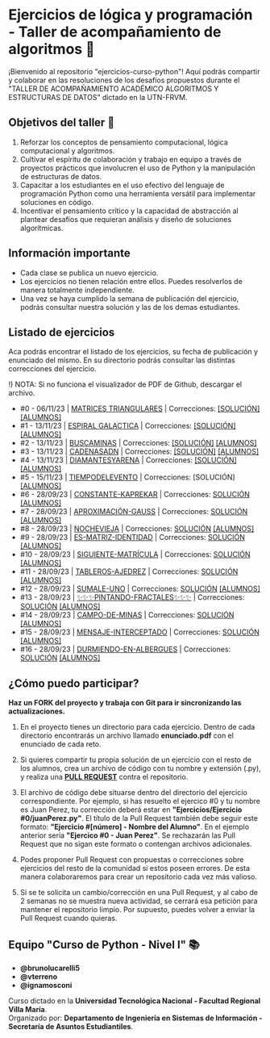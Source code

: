 # Ejercicios de lógica y programación - Taller de acompañamiento de algoritmos 🐍

¡Bienvenido al repositorio "ejercicios-curso-python"! Aquí podrás compartir y colaborar en las resoluciones de los desafíos propuestos durante el "TALLER DE ACOMPAÑAMIENTO ACADÉMICO ALGORITMOS Y ESTRUCTURAS DE DATOS" dictado en la UTN-FRVM.

## Objetivos del taller 🚀

1. Reforzar los conceptos de pensamiento computacional, lógica computacional y algoritmos.
2. Cultivar el espíritu de colaboración y trabajo en equipo a través de proyectos prácticos que involucren el uso de Python y la manipulación de estructuras de datos.
3. Capacitar a los estudiantes en el uso efectivo del lenguaje de programación Python como una herramienta versátil para implementar soluciones en código.
4. Incentivar el pensamiento crítico y la capacidad de abstracción al plantear desafíos que requieran análisis y diseño de soluciones algorítmicas.

## Información importante 

* Cada clase se publica un nuevo ejercicio.
* Los ejercicios no tienen relación entre ellos. Puedes resolverlos de manera totalmente independiente.
* Una vez se haya cumplido la semana de publicación del ejercicio, podrás consultar nuestra solución y las de los demas estudiantes.

## Listado de ejercicios
Aca podrás encontrar el listado de los ejercicios, su fecha de publicación y enunciado del mismo. En su directorio podrás consultar las distintas correcciones del ejercicio.

!) NOTA: Si no funciona el visualizador de PDF de Github, descargar el archivo.

* #0 - 06/11/23 | [MATRICES TRIANGULARES](https://github.com/vterreno/ejercicios-curso-python/blob/main/Ejercicios/Ejercicio%20%230%20-%20Matrices%20Triangulares/enunciado.pdf) | Correcciones: [[SOLUCIÓN]](https://github.com/vterreno/ejercicios-curso-python/tree/main/Ejercicios/Ejercicio%20%230%20-%20Matrices%20Triangulares/Resoluciony) [[ALUMNOS]](https://github.com/vterreno/ejercicios-curso-python/tree/main/Ejercicios/Ejercicio%20%230%20-%20Matrices%20Triangulares)
* #1 - 13/11/23 | [ESPIRAL GALACTICA](https://github.com/vterreno/ejercicios-curso-python/blob/main/Ejercicios/Ejercicio%20%231%20-%20Espiral%20Galactica/enunciado.pdf) | Correcciones: [[SOLUCIÓN]](https://github.com/vterreno/ejercicios-curso-python/tree/main/Ejercicios/Ejercicio%20%231%20-%20Espiral%20Galactica/Resolucion)  [[ALUMNOS]](https://github.com/vterreno/ejercicios-curso-python/tree/main/Ejercicios/Ejercicio%20%231%20-%20Espiral%20Galactica)
* #2 - 13/11/23 | [BUSCAMINAS](https://github.com/vterreno/ejercicios-curso-python/blob/main/Ejercicios/Ejercicio%20%232%20-%20Buscaminas/enunciado.pdf) | Correcciones: [[SOLUCIÓN]](https://github.com/vterreno/ejercicios-curso-python/tree/main/Ejercicios/Ejercicio%20%232%20-%20Buscaminas/Resolucion) [[ALUMNOS]](https://github.com/vterreno/ejercicios-curso-python/tree/main/Ejercicios/Ejercicio%20%232%20-%20Buscaminas)
* #3 - 13/11/23 | [CADENASADN](https://github.com/vterreno/ejercicios-curso-python/blob/main/Ejercicios/Ejercicio%20%233%20-%20Cadenas%20ADN/enunciado.pdf) | Correcciones: [[SOLUCIÓN]](https://github.com/vterreno/ejercicios-curso-python/tree/main/Ejercicios/Ejercicio%20%233%20-%20Cadenas%20ADN/Resolucion) [[ALUMNOS]](https://github.com/vterreno/ejercicios-curso-python/tree/main/Ejercicios/Ejercicio%20%233%20-%20Cadenas%20ADN)
* #4 - 13/11/23 |  [DIAMANTESYARENA](https://github.com/vterreno/ejercicios-curso-python/blob/main/Ejercicios/Ejercicio%20%234%20-%20Diamantes%20y%20Arena/enunciado.pdf) | Correcciones: [[SOLUCIÓN]](https://github.com/vterreno/ejercicios-curso-python/tree/main/Ejercicios/Ejercicio%20%234%20-%20Diamantes%20y%20Arena/Resolucion) [[ALUMNOS]](https://github.com/vterreno/ejercicios-curso-python/tree/main/Ejercicios/Ejercicio%20%234%20-%20Diamantes%20y%20Arena)
* #5 - 15/11/23 | [TIEMPODELEVENTO](https://github.com/vterreno/ejercicios-curso-python/blob/main/Ejercicios/Ejercicio%20%235%20-%20Tiempo%20del%20evento/enunciado.pdf) | Correcciones: [SOLUCIÓN] [[ALUMNOS]](https://github.com/vterreno/ejercicios-curso-python/tree/main/Ejercicios/Ejercicio%20%235%20-%20Tiempo%20del%20evento)
* #6 - 28/09/23 | [CONSTANTE-KAPREKAR](https://github.com/vterreno/ejercicios-curso-python/blob/main/Ejercicios/Ejercicio%20%236%20-%20Volumen%201%20-%20100%20-%20Constante%20de%20Kaprekar/Volumen%201%20-%20100%20-%20Constante%20de%20Kaprekar.pdf) | Correcciones: [SOLUCIÓN](https://github.com/vterreno/ejercicios-curso-python/tree/main/Ejercicios/Ejercicio%20%236%20-%20Volumen%201%20-%20100%20-%20Constante%20de%20Kaprekar/Resoluci%C3%B3n) [[ALUMNOS]](https://github.com/vterreno/ejercicios-curso-python/tree/main/Ejercicios/Ejercicio%20%236%20-%20Volumen%201%20-%20100%20-%20Constante%20de%20Kaprekar)
* #7 - 28/09/23 | [APROXIMACIÓN-GAUSS](https://github.com/vterreno/ejercicios-curso-python/blob/main/Ejercicios/Ejercicio%20%237%20-%20Volumen%201%20-%20107%20-%20Aproximaci%C3%B3n%20de%20gauss/Volumen%201%20-%20107%20-%20Aproximaci%C3%B3n%20de%20gauss.pdf) | Correcciones: [SOLUCIÓN](https://github.com/vterreno/ejercicios-curso-python/tree/main/Ejercicios/Ejercicio%20%237%20-%20Volumen%201%20-%20107%20-%20Aproximaci%C3%B3n%20de%20gauss/Resoluci%C3%B3n) [[ALUMNOS]](https://github.com/vterreno/ejercicios-curso-python/tree/main/Ejercicios/Ejercicio%20%237%20-%20Volumen%201%20-%20107%20-%20Aproximaci%C3%B3n%20de%20gauss)
* #8 - 28/09/23 | [NOCHEVIEJA](https://github.com/vterreno/ejercicios-curso-python/blob/main/Ejercicios/Ejercicio%20%238%20-%20Volumen%201%20-%20148%20-%20Nochevieja/Volumen%201%20-%20148%20-%20Nochevieja.pdf) | Correcciones: [SOLUCIÓN](https://github.com/vterreno/ejercicios-curso-python/tree/main/Ejercicios/Ejercicio%20%238%20-%20Volumen%201%20-%20148%20-%20Nochevieja/Resoluci%C3%B3n) [[ALUMNOS]](https://github.com/vterreno/ejercicios-curso-python/tree/main/Ejercicios/Ejercicio%20%238%20-%20Volumen%201%20-%20148%20-%20Nochevieja)
* #9 - 28/09/23 | [ES-MATRIZ-IDENTIDAD](https://github.com/vterreno/ejercicios-curso-python/blob/main/Ejercicios/Ejercicio%20%239%20-%20Volumen%201%20-%20151%20-%20Es%20matriz%20identidad/Volumen%201%20-%20151%20-%20Es%20matriz%20identidad.pdf) | Correcciones: [SOLUCIÓN](https://github.com/vterreno/ejercicios-curso-python/tree/main/Ejercicios/Ejercicio%20%239%20-%20Volumen%201%20-%20151%20-%20Es%20matriz%20identidad/Resoluci%C3%B3n) [[ALUMNOS]](https://github.com/vterreno/ejercicios-curso-python/tree/main/Ejercicios/Ejercicio%20%239%20-%20Volumen%201%20-%20151%20-%20Es%20matriz%20identidad)
* #10 - 28/09/23 | [SIGUIENTE-MATRÍCULA](https://github.com/vterreno/ejercicios-curso-python/blob/main/Ejercicios/Ejercicio%20%2310%20-%20Volumen%201%20-%20154%20-%20Cu%C3%A1l%20es%20la%20siguiente%20matr%C3%ADcula/Volumen%201%20-%20154%20-%20Cu%C3%A1l%20es%20la%20siguiente%20matr%C3%ADcula.pdf) | Correcciones: [SOLUCIÓN](https://github.com/vterreno/ejercicios-curso-python/tree/main/Ejercicios/Ejercicio%20%2310%20-%20Volumen%201%20-%20154%20-%20Cu%C3%A1l%20es%20la%20siguiente%20matr%C3%ADcula/Resoluci%C3%B3n) [[ALUMNOS]](https://github.com/vterreno/ejercicios-curso-python/tree/main/Ejercicios/Ejercicio%20%2310%20-%20Volumen%201%20-%20154%20-%20Cu%C3%A1l%20es%20la%20siguiente%20matr%C3%ADcula)
* #11 - 28/09/23 | [TABLEROS-AJEDREZ](https://github.com/vterreno/ejercicios-curso-python/blob/main/Ejercicios/Ejercicio%20%2311%20-%20Volumen%201%20-%20162%20-%20Tableros%20de%20Ajedrez/Volumen%201%20-%20162%20-%20Tableros%20de%20Ajedrez.pdf) | Correcciones: [SOLUCIÓN](https://github.com/vterreno/ejercicios-curso-python/tree/main/Ejercicios/Ejercicio%20%2311%20-%20Volumen%201%20-%20162%20-%20Tableros%20de%20Ajedrez/Resoluci%C3%B3n) [[ALUMNOS]](https://github.com/vterreno/ejercicios-curso-python/tree/main/Ejercicios/Ejercicio%20%2311%20-%20Volumen%201%20-%20162%20-%20Tableros%20de%20Ajedrez)
* #12 - 28/09/23 | [SUMALE-UNO](https://github.com/vterreno/ejercicios-curso-python/blob/main/Ejercicios/Ejercicio%20%2312%20-%20Volumen%201%20-%20163%20-%20S%C3%BAmale%201/Volumen%201%20-%20163%20-%20S%C3%BAmale%201.pdf) | Correcciones: [SOLUCIÓN](https://github.com/vterreno/ejercicios-curso-python/tree/main/Ejercicios/Ejercicio%20%2312%20-%20Volumen%201%20-%20163%20-%20S%C3%BAmale%201/Resoluci%C3%B3n) [[ALUMNOS]](https://github.com/vterreno/ejercicios-curso-python/tree/main/Ejercicios/Ejercicio%20%2312%20-%20Volumen%201%20-%20163%20-%20S%C3%BAmale%201)
* #13 - 28/09/23 | [✨✨✨PINTANDO-FRACTALES✨✨✨](https://github.com/vterreno/ejercicios-curso-python/blob/main/Ejercicios/Ejercicio%20%2313%20-%20Volumen%201%20-%20167%20-%20Pintando%20Fractales/Volumen%201%20-%20167%20-%20Pintando%20Fractales.pdf) | Correcciones: [SOLUCIÓN](https://github.com/vterreno/ejercicios-curso-python/tree/main/Ejercicios/Ejercicio%20%2313%20-%20Volumen%201%20-%20167%20-%20Pintando%20Fractales/Resoluci%C3%B3n) [[ALUMNOS]](https://github.com/vterreno/ejercicios-curso-python/tree/main/Ejercicios/Ejercicio%20%2313%20-%20Volumen%201%20-%20167%20-%20Pintando%20Fractales)
* #14 - 28/09/23 | [CAMPO-DE-MINAS](https://github.com/vterreno/ejercicios-curso-python/blob/main/Ejercicios/Ejercicio%20%2314%20-%20Volumen%201%20-%20176%20-%20Campo%20de%20Minas/Volumen%201%20-%20176%20-%20Campo%20de%20Minas.pdf) | Correcciones: [SOLUCIÓN](https://github.com/vterreno/ejercicios-curso-python/tree/main/Ejercicios/Ejercicio%20%2314%20-%20Volumen%201%20-%20176%20-%20Campo%20de%20Minas/Resoluci%C3%B3n) [[ALUMNOS]](https://github.com/vterreno/ejercicios-curso-python/tree/main/Ejercicios/Ejercicio%20%2314%20-%20Volumen%201%20-%20176%20-%20Campo%20de%20Minas)
* #15 - 28/09/23 | [MENSAJE-INTERCEPTADO](https://github.com/vterreno/ejercicios-curso-python/blob/main/Ejercicios/Ejercicio%20%2315%20-%20Volumen%201%20-%20197%20-%20Mensaje%20interceptado/Volumen%201%20-%20197%20-%20Mensaje%20interceptado.pdf) | Correcciones: [SOLUCIÓN](https://github.com/vterreno/ejercicios-curso-python/tree/main/Ejercicios/Ejercicio%20%2315%20-%20Volumen%201%20-%20197%20-%20Mensaje%20interceptado/Resoluci%C3%B3n) [[ALUMNOS]](https://github.com/vterreno/ejercicios-curso-python/tree/main/Ejercicios/Ejercicio%20%2315%20-%20Volumen%201%20-%20197%20-%20Mensaje%20interceptado)
* #16 - 28/09/23 | [DURMIENDO-EN-ALBERGUES](https://github.com/vterreno/ejercicios-curso-python/blob/main/Ejercicios/Ejercicio%20%2316%20-%20Volumen%204%20-%20400%20-%20Durmiendo%20en%20albergues/Volumen%204%20-%20400%20-%20Durmiendo%20en%20albergues.pdf) | Correcciones: [SOLUCIÓN](https://github.com/vterreno/ejercicios-curso-python/tree/main/Ejercicios/Ejercicio%20%2316%20-%20Volumen%204%20-%20400%20-%20Durmiendo%20en%20albergues/Resoluci%C3%B3n) [[ALUMNOS]](https://github.com/vterreno/ejercicios-curso-python/tree/main/Ejercicios/Ejercicio%20%2316%20-%20Volumen%204%20-%20400%20-%20Durmiendo%20en%20albergues)



## ¿Cómo puedo participar?

**Haz un FORK del proyecto y trabaja con Git para ir sincronizando las actualizaciones.**
1. En el proyecto tienes un directorio para cada ejercicio. Dentro de cada directorio encontrarás un archivo llamado **enunciado.pdf** con el enunciado de cada reto.

2. Si quieres compartir tu propia solución de un ejercicio con el resto de los alumnos, crea un archivo de código con tu nombre y extensión (.py), y realiza una [**PULL REQUEST**](https://docs.github.com/es/pull-requests/collaborating-with-pull-requests/proposing-changes-to-your-work-with-pull-requests/creating-a-pull-request) contra el repositorio.
3. El archivo de código debe situarse dentro del directorio del ejercicio correspondiente. Por ejemplo, si has resuelto el ejercico #0 y tu nombre es Juan Perez, tu corrección deberá estar en **"Ejercicios/Ejercicio #0/juanPerez.py"**. El título de la Pull Request también debe seguir este formato: **"Ejercicio #[número] - Nombre del Alumno"**. En el ejemplo anterior sería **"Ejercico #0 - Juan Perez"**. Se rechazarán las Pull Request que no sigan este formato o contengan archivos adicionales.
4. Podes proponer Pull Request con propuestas o correcciones sobre ejercicios del resto de la comunidad si estos poseen errores. De esta manera colaboraremos para crear un repositorio cada vez más valioso.
5. Si se te solicita un cambio/corrección en una Pull Request, y al cabo de 2 semanas no se muestra nueva actividad, se cerrará esa petición para mantener el repositorio limpio. Por supuesto, puedes volver a enviar la Pull Request cuando quieras.

## Equipo "Curso de Python - Nivel I" 📚

* **@brunolucarelli5**
* **@vterreno**
* **@ignamosconi**

Curso dictado en la **Universidad Tecnológica Nacional - Facultad Regional Villa María**. \
Organizado por: **Departamento de Ingeniería en Sistemas de Información - Secretaría de Asuntos Estudiantiles**.

